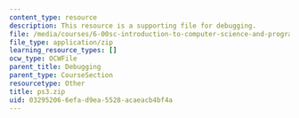 ```yaml
---
content_type: resource
description: This resource is a supporting file for debugging.
file: /media/courses/6-00sc-introduction-to-computer-science-and-programming-spring-2011/032952066efad9ea5528acaeacb4bf4a_ps3.zip
file_type: application/zip
learning_resource_types: []
ocw_type: OCWFile
parent_title: Debugging
parent_type: CourseSection
resourcetype: Other
title: ps3.zip
uid: 03295206-6efa-d9ea-5528-acaeacb4bf4a
---
```

